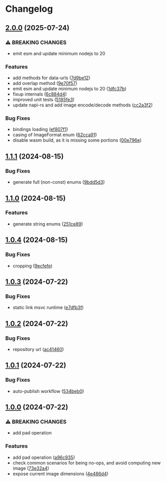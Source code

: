 # Changelog

## [2.0.0](https://github.com/Julusian/node-image-rs/compare/v1.1.1...v2.0.0) (2025-07-24)


### ⚠ BREAKING CHANGES

* emit esm and update minimum nodejs to 20

### Features

* add methods for data-urls ([7d9be12](https://github.com/Julusian/node-image-rs/commit/7d9be12ffd17369483b1b36a5fe0da617d7813e2))
* add overlap method ([9e70f57](https://github.com/Julusian/node-image-rs/commit/9e70f5766e15bd470c35961f802c45abf7b87ab1))
* emit esm and update minimum nodejs to 20 ([1dfc37b](https://github.com/Julusian/node-image-rs/commit/1dfc37b66c0cd35b0b42a7273f865ef5d26c3bfa))
* fixup internals ([6c884d4](https://github.com/Julusian/node-image-rs/commit/6c884d47a02103f444b46c872a50df770226baf7))
* improved unit tests ([5185fe3](https://github.com/Julusian/node-image-rs/commit/5185fe335c270564222cbf21d55b7dcf975aeae5))
* update napi-rs and add image encode/decode methods ([cc2a3f2](https://github.com/Julusian/node-image-rs/commit/cc2a3f289df9050dd5fb692cd394a99089b7e664))


### Bug Fixes

* bindings loading ([ef807f1](https://github.com/Julusian/node-image-rs/commit/ef807f165d44fe03bc72d85f3d63cde392661651))
* casing of ImageFormat enum ([62cca91](https://github.com/Julusian/node-image-rs/commit/62cca9141d0934828481454c7af4ce595d1a95f4))
* disable wasm build, as it is missing some portions ([00e796e](https://github.com/Julusian/node-image-rs/commit/00e796eae6404c088b3df617a9676f4d15b3fee8))

## [1.1.1](https://github.com/Julusian/node-image-rs/compare/v1.1.0...v1.1.1) (2024-08-15)


### Bug Fixes

* generate full (non-const) enums ([9bdd5d3](https://github.com/Julusian/node-image-rs/commit/9bdd5d337c5ed9b674eb21b85a772ca0bbe17d0f))

## [1.1.0](https://github.com/Julusian/node-image-rs/compare/v1.0.4...v1.1.0) (2024-08-15)


### Features

* generate string enums ([251ce89](https://github.com/Julusian/node-image-rs/commit/251ce89df807e971074b1355a8c61f8796be056a))

## [1.0.4](https://github.com/Julusian/node-image-rs/compare/v1.0.3...v1.0.4) (2024-08-15)


### Bug Fixes

* cropping ([9ecfefe](https://github.com/Julusian/node-image-rs/commit/9ecfefe56a0619b00c1caca255f295e2109f580f))

## [1.0.3](https://github.com/Julusian/node-image-rs/compare/v1.0.2...v1.0.3) (2024-07-22)


### Bug Fixes

* static link msvc runtime ([e7dfb3f](https://github.com/Julusian/node-image-rs/commit/e7dfb3fa77e190b7fa1242fd2e6cce38e0a59fc5))

## [1.0.2](https://github.com/Julusian/node-image-rs/compare/v1.0.1...v1.0.2) (2024-07-22)


### Bug Fixes

* repository url ([ac41460](https://github.com/Julusian/node-image-rs/commit/ac41460ad7a0da61ab24427929d8c590c904a4e8))

## [1.0.1](https://github.com/Julusian/node-image-rs/compare/v1.0.0...v1.0.1) (2024-07-22)


### Bug Fixes

* auto-publish workflow ([534beb0](https://github.com/Julusian/node-image-rs/commit/534beb06eeda75f1ed3a05f4b7a878e5adf850fd))

## [1.0.0](https://github.com/Julusian/node-image-rs/compare/v0.4.0...v1.0.0) (2024-07-22)


### ⚠ BREAKING CHANGES

* add pad operation

### Features

* add pad operation ([a96c935](https://github.com/Julusian/node-image-rs/commit/a96c9352fb6dcf775f3ed66b7175454e295b6be4))
* check common scenarios for being no-ops, and avoid computing new image ([73e32a4](https://github.com/Julusian/node-image-rs/commit/73e32a4bc6d04bc47d2816aa4b96ef17a2f4e922))
* expose current image dimensions ([4e486d4](https://github.com/Julusian/node-image-rs/commit/4e486d412539eb960e58b3c08350977e14248a81))
